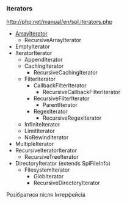 ### Iterators
http://php.net/manual/en/spl.iterators.php


- [ArrayIterator](./1-ArrayIterator.md)
    - RecursiveArrayIterator
- EmptyIterator
- IteratorIterator
    - AppendIterator
    - CachingIterator
        - RecursiveCachingIterator
    - FilterIterator
        - CallbackFilterIterator
            - RecursiveCallbackFilterIterator
        - RecursiveFilterIterator
            - ParentIterator
        - RegexIterator
            - RecursiveRegexIterator
    - InfiniteIterator
    - LimitIterator
    - NoRewindIterator
- MultipleIterator
- RecursiveIteratorIterator
    - RecursiveTreeIterator
- DirectoryIterator (extends SplFileInfo)
    - FilesystemIterator
        - GlobIterator
        - RecursiveDirectoryIterator
        
Розібратися після Інтерфейсів